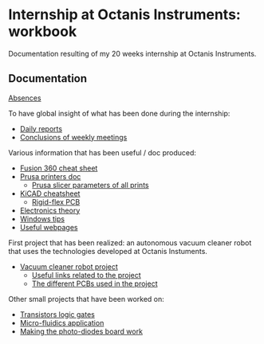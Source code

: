 # Internship at Octanis Instruments: workbook

Documentation resulting of my 20 weeks internship at Octanis Instruments.

## Documentation

[Absences](./docs/general/absences.md)


To have global insight of what has been done during the internship:
- [Daily reports](./docs/general/dailyReports.md)
- [Conclusions of weekly meetings](./docs/general/weekly.md)


Various information that has been useful / doc produced:

- [Fusion 360 cheat sheet](./docs/apps/3D/fusion360/fusion360CheatSheet.md)
- [Prusa printers doc](./docs/apps/3D/3D-printing/printers.md)
  - [Prusa slicer parameters of all prints](./docs/apps/3D/3D-printing/printsParameters.md)
- [KiCAD cheatsheet](./docs/electronics/pcb/kicad.md)
  - [Rigid-flex PCB](./docs/electronics/pcb/rigid-flex.md)
- [Electronics theory](./docs/electronics/theory/theory.md)
- [Windows tips](./docs/windows.md)
- [Useful webpages](./docs/links.md)

First project that has been realized: an autonomous vacuum cleaner robot that uses the technologies developed at Octanis Instuments.
- [Vacuum cleaner robot project](./xiaomiRemake/xiaomiRemake.md)
  - [Useful links related to the project](./xiaomiRemake/docs/refs.md)
  - [The different PCBs used in the project](./xiaomiRemake/docs/pcb/pcb.md)

Other small projects that have been worked on:
- [Transistors logic gates](./smallProjects/logic_gates/logic_gates.md)
- [Micro-fluidics application](./smallProjects/microFluidics/microFluidics.md)
- [Making the photo-diodes board work](./smallProjects/photoDiodes/photoDiodes.md)

